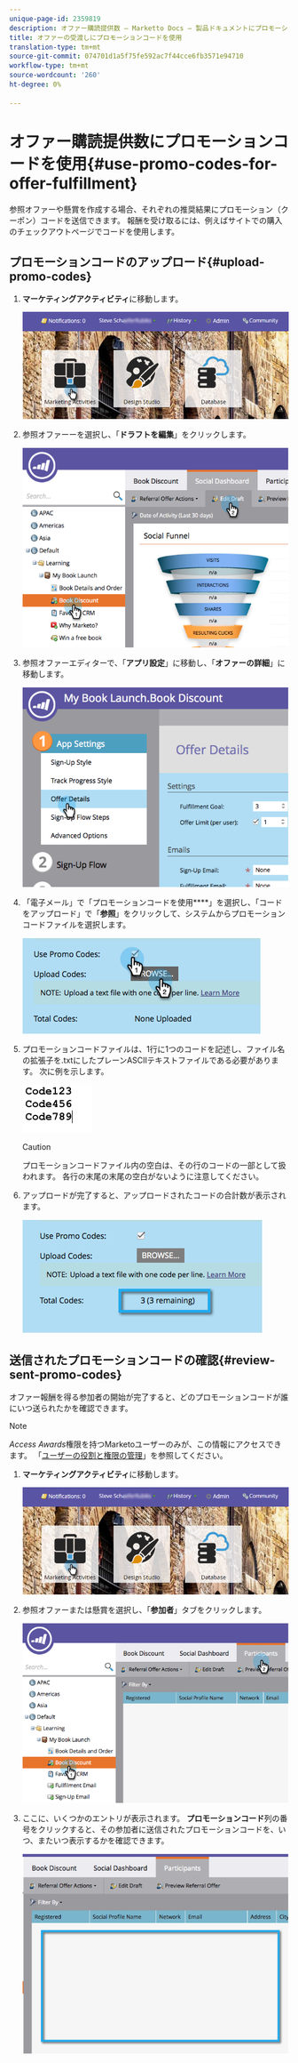 ```yaml
---
unique-page-id: 2359819
description: オファー購読提供数 — Marketto Docs — 製品ドキュメントにプロモーションコードを使用
title: オファーの受渡しにプロモーションコードを使用
translation-type: tm+mt
source-git-commit: 074701d1a5f75fe592ac7f44cce6fb3571e94710
workflow-type: tm+mt
source-wordcount: '260'
ht-degree: 0%

---
```



# オファー購読提供数にプロモーションコードを使用{#use-promo-codes-for-offer-fulfillment}

参照オファーや懸賞を作成する場合、それぞれの推奨結果にプロモーション（クーポン）コードを送信できます。 報酬を受け取るには、例えばサイトでの購入のチェックアウトページでコードを使用します。

## プロモーションコードのアップロード{#upload-promo-codes}

1. **マーケティングアクティビティ**&#x200B;に移動します。

   ![](assets/login-marketing-activities-2.png)

1. 参照オファーーを選択し、「**ドラフトを編集**」をクリックします。

   ![](assets/image2015-4-22-11-3a16-3a45.png)

1. 参照オファーエディターで、「**アプリ設定**」に移動し、「**オファーの詳細**」に移動します。

   ![](assets/image2015-4-22-11-3a23-3a39.png)

1. 「電子メール」で「プロモーションコードを使用&#x200B;****」を選択し、「コードをアップロード」で「**参照**」をクリックして、システムからプロモーションコードファイルを選択します。

   ![](assets/image2015-4-22-12-3a52-3a43.png)

1. プロモーションコードファイルは、1行に1つのコードを記述し、ファイル名の拡張子を.txtにしたプレーンASCIIテキストファイルである必要があります。 次に例を示します。

   ![](assets/image2015-4-22-13-3a2-3a23.png)

   >[!CAUTION]
   >
   >プロモーションコードファイル内の空白は、その行のコードの一部として扱われます。 各行の末尾の末尾の空白がないように注意してください。

1. アップロードが完了すると、アップロードされたコードの合計数が表示されます。

   ![](assets/image2015-4-22-13-3a8-3a31.png)

## 送信されたプロモーションコードの確認{#review-sent-promo-codes}

オファー報酬を得る参加者の開始が完了すると、どのプロモーションコードが誰にいつ送られたかを確認できます。

>[!NOTE]
>
>_Access Awards_&#x200B;権限を持つMarketoユーザーのみが、この情報にアクセスできます。 「[ユーザーの役割と権限の管理](/help/marketo/product-docs/administration/users-and-roles/managing-user-roles-and-permissions.md)」を参照してください。

1. **マーケティングアクティビティ**&#x200B;に移動します。

   ![](assets/login-marketing-activities-2.png)

1. 参照オファーまたは懸賞を選択し、「**参加者**」タブをクリックします。

   ![](assets/image2015-4-22-11-3a36-3a22.png)

1. ここに、いくつかのエントリが表示されます。 **プロモーションコード**&#x200B;列の番号をクリックすると、その参加者に送信されたプロモーションコードを、いつ、またいつ表示するかを確認できます。

   ![](assets/image2015-4-22-11-3a36-3a43.png)
